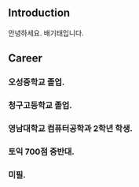 
## Introduction
안녕하세요. 배기태입니다.

## Career
### 오성중학교 졸업.
### 청구고등학교 졸업.
### 영남대학교 컴퓨터공학과 2학년 학생.
### 토익 700점 중반대.
### 미필.


<!--
**ktiae/ktiae** is a ✨ _special_ ✨ repository because its `README.md` (this file) appears on your GitHub profile.

Here are some ideas to get you started:

- 🔭 I’m currently working on ...
- 🌱 I’m currently learning ...
- 👯 I’m looking to collaborate on ...
- 🤔 I’m looking for help with ...
- 💬 Ask me about ...
- 📫 How to reach me: ...
- 😄 Pronouns: ...
- ⚡ Fun fact: ...
-->

